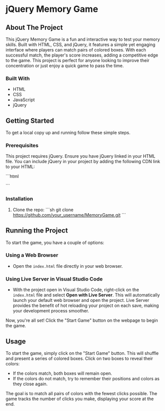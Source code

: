 # jQuery Memory Game

## About The Project

This jQuery Memory Game is a fun and interactive way to test your memory skills. Built with HTML, CSS, and jQuery, it features a simple yet engaging interface where players can match pairs of colored boxes. With each successful match, the player's score increases, adding a competitive edge to the game. This project is perfect for anyone looking to improve their concentration or just enjoy a quick game to pass the time.

### Built With

- HTML
- CSS
- JavaScript
- jQuery

## Getting Started

To get a local copy up and running follow these simple steps.

### Prerequisites

This project requires jQuery. Ensure you have jQuery linked in your HTML file. You can include jQuery in your project by adding the following CDN link to your HTML:

\`\`\`html
<script src="https://ajax.googleapis.com/ajax/libs/jquery/3.7.1/jquery.min.js"></script>
\`\`\`

### Installation

1. Clone the repo:
   \`\`\`sh
   git clone https://github.com/your_username/MemoryGame.git
   \`\`\`
   
## Running the Project

To start the game, you have a couple of options:

### Using a Web Browser

- Open the `index.html` file directly in your web browser.

### Using Live Server in Visual Studio Code

- With the project open in Visual Studio Code, right-click on the `index.html` file and select **Open with Live Server**. This will automatically launch your default web browser and open the project. Live Server provides the benefit of hot reloading your project on each save, making your development process smoother.

Now, you're all set! Click the "Start Game" button on the webpage to begin the game.


## Usage

To start the game, simply click on the "Start Game" button. This will shuffle and present a series of colored boxes. Click on two boxes to reveal their colors:

- If the colors match, both boxes will remain open.
- If the colors do not match, try to remember their positions and colors as they close again.

The goal is to match all pairs of colors with the fewest clicks possible. The game tracks the number of clicks you make, displaying your score at the end.
